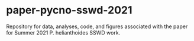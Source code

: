 # paper-pycno-sswd-2021
Repository for data, analyses, code, and figures associated with the paper for Summer 2021 P. helianthoides SSWD work.

